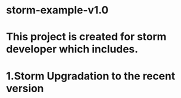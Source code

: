 # storm-example-v1.0

# This project is created for storm developer which includes.
# 1.Storm Upgradation to the recent version

